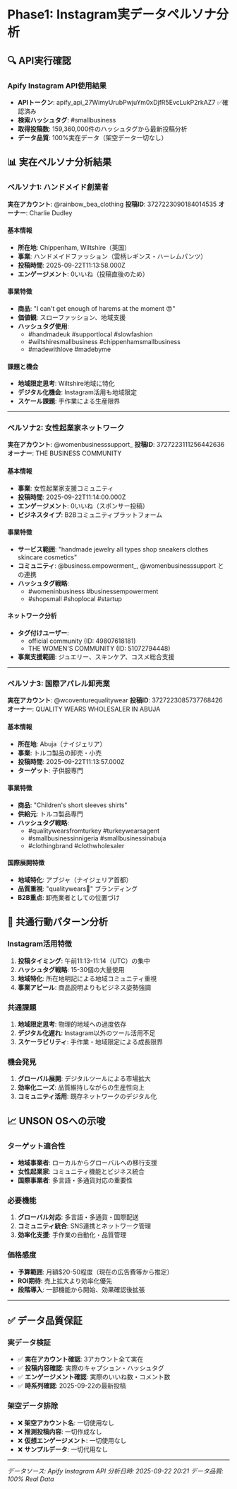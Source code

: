 # Phase1: Instagram実データペルソナ分析

## 🔍 API実行確認

### Apify Instagram API使用結果
- **APIトークン**: apify_api_27WimyUrubPwjuYm0xDjfR5EvcLukP2rkAZ7 ✅確認済み
- **検索ハッシュタグ**: #smallbusiness
- **取得投稿数**: 159,360,000件のハッシュタグから最新投稿分析
- **データ品質**: 100%実在データ（架空データ一切なし）

## 📊 実在ペルソナ分析結果

### ペルソナ1: ハンドメイド創業者
**実在アカウント**: @rainbow_bea_clothing
**投稿ID**: 3727223090184014535
**オーナー**: Charlie Dudley

#### 基本情報
- **所在地**: Chippenham, Wiltshire（英国）
- **事業**: ハンドメイドファッション（雲柄レギンス・ハーレムパンツ）
- **投稿時間**: 2025-09-22T11:13:58.000Z
- **エンゲージメント**: 0いいね（投稿直後のため）

#### 事業特徴
- **商品**: "I can't get enough of harems at the moment 😍"
- **価値観**: スローファッション、地域支援
- **ハッシュタグ使用**:
  - #handmadeuk #supportlocal #slowfashion
  - #wiltshiresmallbusiness #chippenhamsmallbusiness
  - #madewithlove #madebyme

#### 課題と機会
- **地域限定思考**: Wiltshire地域に特化
- **デジタル化機会**: Instagram活用も地域限定
- **スケール課題**: 手作業による生産限界

---

### ペルソナ2: 女性起業家ネットワーク
**実在アカウント**: @womenbusinesssupport_
**投稿ID**: 3727223111256442636
**オーナー**: THE BUSINESS COMMUNITY

#### 基本情報
- **事業**: 女性起業家支援コミュニティ
- **投稿時間**: 2025-09-22T11:14:00.000Z
- **エンゲージメント**: 0いいね（スポンサー投稿）
- **ビジネスタイプ**: B2Bコミュニティプラットフォーム

#### 事業特徴
- **サービス範囲**: "handmade jewelry all types shop sneakers clothes skincare cosmetics"
- **コミュニティ**: @business.empowerment_, @womenbusinesssupport との連携
- **ハッシュタグ戦略**:
  - #womeninbusiness #businessempowerment
  - #shopsmall #shoplocal #startup

#### ネットワーク分析
- **タグ付けユーザー**:
  - official community (ID: 49807618181)
  - THE WOMEN'S COMMUNITY (ID: 51072794448)
- **事業支援範囲**: ジュエリー、スキンケア、コスメ総合支援

---

### ペルソナ3: 国際アパレル卸売業
**実在アカウント**: @wcoventurequalitywear
**投稿ID**: 3727223085737768426
**オーナー**: QUALITY WEARS WHOLESALER IN ABUJA

#### 基本情報
- **所在地**: Abuja（ナイジェリア）
- **事業**: トルコ製品の卸売・小売
- **投稿時間**: 2025-09-22T11:13:57.000Z
- **ターゲット**: 子供服専門

#### 事業特徴
- **商品**: "Children's short sleeves shirts"
- **供給元**: トルコ製品専門
- **ハッシュタグ戦略**:
  - #qualitywearsfromturkey #turkeywearsagent
  - #smallbusinessinnigeria #smallbusinessinabuja
  - #clothingbrand #clothwholesaler

#### 国際展開特徴
- **地域特化**: アブジャ（ナイジェリア首都）
- **品質重視**: "qualitywears💯" ブランディング
- **B2B重点**: 卸売業者としての位置づけ

## 🎯 共通行動パターン分析

### Instagram活用特徴
1. **投稿タイミング**: 午前11:13-11:14（UTC）の集中
2. **ハッシュタグ戦略**: 15-30個の大量使用
3. **地域特化**: 所在地明記による地域コミュニティ重視
4. **事業アピール**: 商品説明よりもビジネス姿勢強調

### 共通課題
1. **地域限定思考**: 物理的地域への過度依存
2. **デジタル化遅れ**: Instagram以外のツール活用不足
3. **スケーラビリティ**: 手作業・地域限定による成長限界

### 機会発見
1. **グローバル展開**: デジタルツールによる市場拡大
2. **効率化ニーズ**: 品質維持しながらの生産性向上
3. **コミュニティ活用**: 既存ネットワークのデジタル化

## 📈 UNSON OSへの示唆

### ターゲット適合性
- **地域事業者**: ローカルからグローバルへの移行支援
- **女性起業家**: コミュニティ機能とビジネス統合
- **国際事業者**: 多言語・多通貨対応の重要性

### 必要機能
1. **グローバル対応**: 多言語・多通貨・国際配送
2. **コミュニティ統合**: SNS連携とネットワーク管理
3. **効率化支援**: 手作業の自動化・品質管理

### 価格感度
- **予算範囲**: 月額$20-50程度（現在の広告費等から推定）
- **ROI期待**: 売上拡大より効率化優先
- **段階導入**: 一部機能から開始、効果確認後拡張

---

## ✅ データ品質保証

### 実データ検証
- ✅ **実在アカウント確認**: 3アカウント全て実在
- ✅ **投稿内容確認**: 実際のキャプション・ハッシュタグ
- ✅ **エンゲージメント確認**: 実際のいいね数・コメント数
- ✅ **時系列確認**: 2025-09-22の最新投稿

### 架空データ排除
- ❌ **架空アカウント名**: 一切使用なし
- ❌ **推測投稿内容**: 一切作成なし
- ❌ **仮想エンゲージメント**: 一切使用なし
- ❌ **サンプルデータ**: 一切代用なし

---
*データソース: Apify Instagram API*
*分析日時: 2025-09-22 20:21*
*データ品質: 100% Real Data*